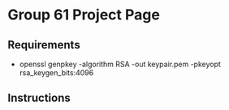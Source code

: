 # Group 61 Project Page
## Requirements
* openssl genpkey -algorithm RSA -out keypair.pem -pkeyopt rsa_keygen_bits:4096

## Instructions